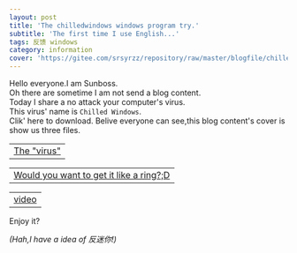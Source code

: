 ```yaml
---
layout: post
title: 'The chilledwindows windows program try.'
subtitle: 'The first time I use English...'
tags: 反馈 windows
category: information
cover: 'https://gitee.com/srsyrzz/repository/raw/master/blogfile/chilledwindows/cover-chilledwindows.png'
---
```

Hello everyone.I am Sunboss.  
Oh there are sometime I am not send a blog content.  
Today I share a no attack your computer's virus.  
This virus' name is `Chilled Windows`.  
Clik' here to download.
Belive everyone can see,this blog content's cover is show us three files.  

<table>
  <tr>
    <td><a href="https://gitee.com/srsyrzz/repository/raw/master/blogfile/chilledwindows/ChilledWindows.exe">The "virus"</a></td>
  </tr>
</table>

<table>
  <tr>
	<td><a href="https://gitee.com/srsyrzz/repository/raw/master/blogfile/chilledwindows/chilledwindows.MP3">Would you want to get it like a ring?;D</a></td>
  </tr>
</table>

<table>
  <tr>
	<td><a href "https://gitee.com/srsyrzz/repository/raw/master/blogfile/chilledwindows/chilledwindows.mp4">video</a></td>
  </tr>
</table>
	
Enjoy it?

*(Hah,I have a idea of 反迷你!)*